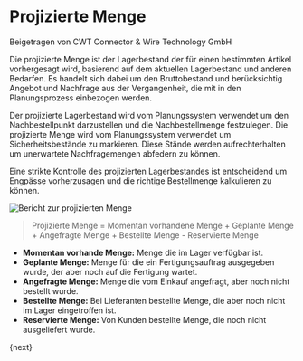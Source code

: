 <!-- add-breadcrumbs -->
# Projizierte Menge
<span class="text-muted contributed-by">Beigetragen von CWT Connector & Wire Technology GmbH</span>

Die projizierte Menge ist der Lagerbestand der für einen bestimmten Artikel vorhergesagt wird, basierend auf dem aktuellen Lagerbestand und anderen Bedarfen. Es handelt sich dabei um den Bruttobestand und berücksichtig Angebot und Nachfrage aus der Vergangenheit, die mit in den Planungsprozess einbezogen werden.

Der projizierte Lagerbestand wird vom Planungssystem verwendet um den Nachbestellpunkt darzustellen und die Nachbestellmenge festzulegen. Die projizierte Menge wird vom Planungssystem verwendet um Sicherheitsbestände zu markieren. Diese Stände werden aufrechterhalten um unerwartete Nachfragemengen abfedern zu können.

Eine strikte Kontrolle des projizierten Lagerbestandes ist entscheidend um Engpässe vorherzusagen und die richtige Bestellmenge kalkulieren zu können.

<img class="screenshot" alt="Bericht zur projizierten Menge" src="/docs/assets/img/stock/projected-quantity-stock-report.png">

> Projizierte Menge = Momentan vorhandene Menge + Geplante Menge + Angefragte Menge + Bestellte Menge - Reservierte Menge

* **Momentan vorhande Menge:** Menge die im Lager verfügbar ist.
* **Geplante Menge:** Menge für die ein Fertigungsauftrag ausgegeben wurde, der aber noch auf die Fertigung wartet.
* **Angefragte Menge:** Menge die vom Einkauf angefragt, aber noch nicht bestellt wurde.
* **Bestellte Menge:** Bei Lieferanten bestellte Menge, die aber noch nicht im Lager eingetroffen ist.
* **Reservierte Menge:** Von Kunden bestellte Menge, die noch nicht ausgeliefert wurde. 

{next}
